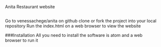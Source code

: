 #####
Anita Restaurant website
##
Go to venessachege/anita on github
clone or fork the project into your local repository
Run the index.html on a web browser to view the website

###Installation
All you need to install the software is atom and a web browser to run it

##
